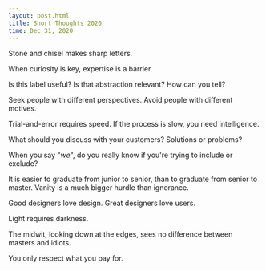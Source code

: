 ```yaml
---
layout: post.html
title: Short Thoughts 2020
time: Dec 31, 2020
---
```


<div class="short-thoughts">

Stone and chisel makes sharp letters.

When curiosity is key, expertise is a barrier.

Is this label useful? Is that abstraction relevant? How can you tell?

Seek people with different perspectives. Avoid people with different motives.

Trial-and-error requires speed. If the process is slow, you need intelligence.

What should you discuss with your customers? Solutions or problems?

When you say "*we*", do you really know if you're trying to include or exclude?

It is easier to graduate from junior to senior, than to graduate from senior to master. Vanity is a much bigger hurdle than ignorance.

Good designers love design. Great designers love users.

Light requires darkness.

The midwit, looking down at the edges, sees no difference between masters and idiots.

You only respect what you pay for.

</div>
